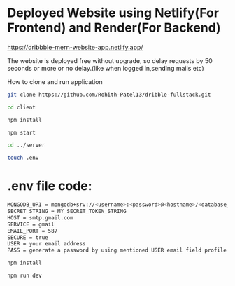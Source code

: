 # Deployed Website using Netlify(For Frontend) and Render(For Backend) 
https://dribbble-mern-website-app.netlify.app/


The website is deployed free without upgrade, so delay requests by 50 seconds or more or no delay.(like when logged in,sending mails etc)



How to clone and run application
```sh
git clone https://github.com/Rohith-Patel13/dribble-fullstack.git
```


```sh
cd client
```

```sh
npm install
```

```sh
npm start
```

```sh
cd ../server
```

```sh
touch .env
```

# .env file code:
```sh
MONGODB_URI = mongodb+srv://<username>:<password>@<hostname>/<database_name>
SECRET_STRING = MY_SECRET_TOKEN_STRING
HOST = smtp.gmail.com
SERVICE = gmail
EMAIL_PORT = 587
SECURE = true 
USER = your email address
PASS = generate a password by using mentioned USER email field profile
```


```sh
npm install
```

```sh
npm run dev
```



